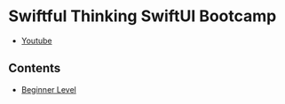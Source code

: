 # Swiftful Thinking SwiftUI Bootcamp

- [Youtube](https://www.youtube.com/playlist?list=PLwvDm4VfkdphqETTBf-DdjCoAvhai1QpO)

## Contents

- [Beginner Level](https://github.com/cskime/swiftui-study/tree/main/Swiftful%20Thinking%20SwiftUI%20Bootcamp/SwiftfulThinkingSwiftUIBootcamp/SwiftfulThinkingSwiftUIBootcamp/Beginner%20Level)